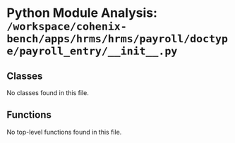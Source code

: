 # Python Module Analysis: `/workspace/cohenix-bench/apps/hrms/hrms/payroll/doctype/payroll_entry/__init__.py`

## Classes

No classes found in this file.


## Functions

No top-level functions found in this file.
